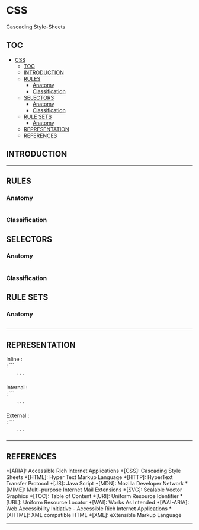 # CSS

Cascading Style-Sheets

## TOC

- [CSS](#css)
	- [TOC](#toc)
	- [INTRODUCTION](#introduction)
	- [RULES](#rules)
		- [Anatomy](#anatomy)
		- [Classification](#classification)
	- [SELECTORS](#selectors)
		- [Anatomy](#anatomy-1)
		- [Classification](#classification-1)
	- [RULE SETS](#rule-sets)
		- [Anatomy](#anatomy-2)
	- [REPRESENTATION](#representation)
	- [REFERENCES](#references)

## INTRODUCTION



---

## RULES



### Anatomy

```

```

### Classification



## SELECTORS



### Anatomy

```

```

### Classification



## RULE SETS



### Anatomy

```

```

---

## REPRESENTATION

Inline
	:	
	:	```
		
		```

Internal
	:	
	:	```
		
		```

External
	:	
	:	```
		
		```

---

## REFERENCES

<!--Abbreviations-->

*[ARIA]:		Accessible Rich Internet Applications
*[CSS]:			Cascading Style Sheets
*[HTML]:		Hyper Text Markup Language
*[HTTP]:		HyperText Transfer Protocol
*[JS]:			Java Script
*[MDN]:			Mozilla Developer Network
*[MIME]:		Multi-purpose Internet Mail Extensions
*[SVG]:			Scalable Vector Graphics
*[TOC]:			Table of Content
*[URI]:			Uniform Resource Identifier
*[URL]:			Uniform Resource Locator
*[WAI]:			Works As Intended
*[WAI-ARIA]:	Web Accessibility Initiative - Accessible Rich Internet Applications
*[XHTML]:		XML compatible HTML
*[XML]:			eXtensible Markup Language

---